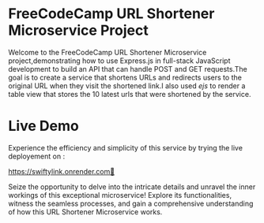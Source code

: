 # FreeCodeCamp URL Shortener Microservice Project

Welcome to the FreeCodeCamp URL Shortener Microservice project,demonstrating how to use Express.js in full-stack JavaScript development to build an API that can handle POST and GET requests.The goal is to create a service that shortens URLs and redirects users to the original URL when they visit the shortened link.I also used <i>ejs</i> to render a table view that stores the 10 latest urls that were shortened by the service.

# Live Demo
Experience the efficiency and simplicity of this service by trying the live deployement on :

https://swiftylink.onrender.com🔗

Seize the opportunity to delve into the intricate details and unravel the inner workings of this exceptional microservice! Explore its functionalities, witness the seamless processes, and gain a comprehensive understanding of how this URL Shortener Microservice works.

